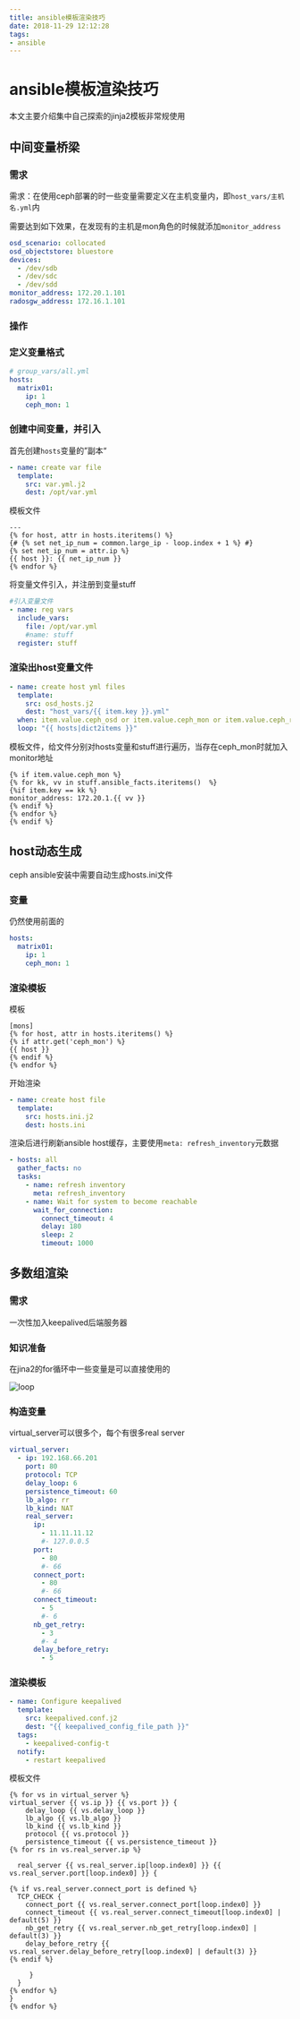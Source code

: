 ```yaml
---
title: ansible模板渲染技巧
date: 2018-11-29 12:12:28
tags:
- ansible
---
```


# ansible模板渲染技巧

本文主要介绍集中自己探索的jinja2模板非常规使用

## 中间变量桥梁

<!--more-->

### 需求

需求：在使用ceph部署的时一些变量需要定义在主机变量内，即`host_vars/主机名.yml`内

需要达到如下效果，在发现有的主机是mon角色的时候就添加`monitor_address`

```yml
osd_scenario: collocated
osd_objectstore: bluestore
devices:
  - /dev/sdb
  - /dev/sdc
  - /dev/sdd
monitor_address: 172.20.1.101
radosgw_address: 172.16.1.101
```

### 操作

### 定义变量格式

```yml
# group_vars/all.yml
hosts:
  matrix01: 
    ip: 1
    ceph_mon: 1
```

### 创建中间变量，并引入

首先创建`hosts`变量的”副本“

```yml
- name: create var file
  template:
    src: var.yml.j2
    dest: /opt/var.yml

```

模板文件

```
---
{% for host, attr in hosts.iteritems() %}
{# {% set net_ip_num = common.large_ip - loop.index + 1 %} #}
{% set net_ip_num = attr.ip %}
{{ host }}: {{ net_ip_num }}
{% endfor %}
```

将变量文件引入，并注册到变量stuff

```yml
#引入变量文件
- name: reg vars
  include_vars:
    file: /opt/var.yml
    #name: stuff
  register: stuff
```

### 渲染出host变量文件

```yml
- name: create host yml files
  template:
    src: osd_hosts.j2
    dest: "host_vars/{{ item.key }}.yml"
  when: item.value.ceph_osd or item.value.ceph_mon or item.value.ceph_rgw
  loop: "{{ hosts|dict2items }}"
```

模板文件，给文件分别对hosts变量和stuff进行遍历，当存在ceph_mon时就加入monitor地址

```
{% if item.value.ceph_mon %}
{% for kk, vv in stuff.ansible_facts.iteritems()  %}
{%if item.key == kk %} 
monitor_address: 172.20.1.{{ vv }}
{% endif %}
{% endfor %} 
{% endif %}
```

## host动态生成

ceph ansible安装中需要自动生成hosts.ini文件

### 变量

仍然使用前面的

```yml
hosts:
  matrix01: 
    ip: 1
    ceph_mon: 1
```

### 渲染模板

模板

```
[mons]
{% for host, attr in hosts.iteritems() %}
{% if attr.get('ceph_mon') %}
{{ host }}
{% endif %}
{% endfor %}

```

开始渲染

```yml
- name: create host file
  template:
    src: hosts.ini.j2
    dest: hosts.ini
```

渲染后进行刷新ansible host缓存，主要使用`meta: refresh_inventory`元数据

```yml
- hosts: all
  gather_facts: no
  tasks:
    - name: refresh inventory
      meta: refresh_inventory
    - name: Wait for system to become reachable
      wait_for_connection:
        connect_timeout: 4
        delay: 180
        sleep: 2
        timeout: 1000
```

## 多数组渲染

### 需求

一次性加入keepalived后端服务器

### 知识准备

在jina2的for循环中一些变量是可以直接使用的

![loop](https://qiniu.li-rui.top/loop.png)

### 构造变量

virtual_server可以很多个，每个有很多real server

```yml
virtual_server: 
  - ip: 192.168.66.201
    port: 80
    protocol: TCP
    delay_loop: 6
    persistence_timeout: 60
    lb_algo: rr
    lb_kind: NAT
    real_server:
      ip:
        - 11.11.11.12
        #- 127.0.0.5
      port:
        - 80
        #- 66
      connect_port:
        - 80
        #- 66
      connect_timeout:
        - 5
        #- 6
      nb_get_retry:
        - 3
        #- 4
      delay_before_retry:
        - 5
```

### 渲染模板

```yml
- name: Configure keepalived
  template:
    src: keepalived.conf.j2
    dest: "{{ keepalived_config_file_path }}"
  tags:
    - keepalived-config-t
  notify:
    - restart keepalived
```

模板文件

```
{% for vs in virtual_server %}
virtual_server {{ vs.ip }} {{ vs.port }} {
    delay_loop {{ vs.delay_loop }}
    lb_algo {{ vs.lb_algo }}
    lb_kind {{ vs.lb_kind }}
    protocol {{ vs.protocol }}
    persistence_timeout {{ vs.persistence_timeout }}
{% for rs in vs.real_server.ip %}
   
  real_server {{ vs.real_server.ip[loop.index0] }} {{ vs.real_server.port[loop.index0] }} {
  
{% if vs.real_server.connect_port is defined %}  
  TCP_CHECK {
	connect_port {{ vs.real_server.connect_port[loop.index0] }}
	connect_timeout {{ vs.real_server.connect_timeout[loop.index0] | default(5) }}
	nb_get_retry {{ vs.real_server.nb_get_retry[loop.index0] | default(3) }}
	delay_before_retry {{ vs.real_server.delay_before_retry[loop.index0] | default(3) }}
{% endif %}

     }
  }
{% endfor %}
}
{% endfor %}
```









